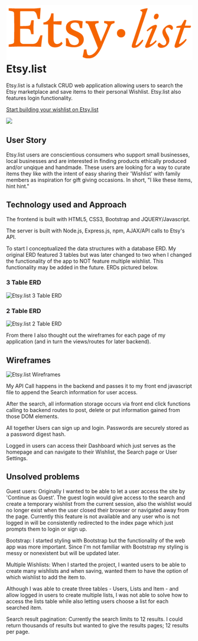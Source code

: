 # ![](/public/images/etsy-list-logo.png)Etsy.list

Etsy.list is a fullstack CRUD web application allowing users to search the Etsy 
marketplace and save items to their personal Wishlist. Etsy.list also features login 
functionality.

[Start building your wishlist on Etsy.list](http://etsylist.herokuapp.com)

![](http://i.giphy.com/xT8qAXxZBUcdsdqSuA.gif)

## User Story

Etsy.list users are conscientious consumers who support small businesses, local businesses 
and are interested in finding products ethically produced and/or unqique and handmade. 
These users are looking for a way to curate items they like with the intent of easy sharing 
their 'Wishlist' with family members as inspiration for gift giving occasions. In short, 
"I like these items, hint hint."


## Technology used and Approach

The frontend is built with HTML5, CSS3, Bootstrap and JQUERY/Javascript.

The server is built with Node.js, Express.js, npm, AJAX/API calls to Etsy's API. 

To start I conceptualized the data structures with a database ERD. My original ERD featured 3 tables but was later changed to two when I changed the functionality of the app to NOT feature multiple wishlist. This functionality may be added in the future. ERDs pictured below.

### 3 Table ERD
![Etsy.list 3 Table ERD](http://i.imgur.com/WPEXVeJ.jpg)

### 2 Table ERD
![Etsy.list 2 Table ERD](http://i.imgur.com/pRKLs36.jpg)

From there I also thought out the wireframes for each page of my application (and in turn the views/routes for later backend).

## Wireframes
![Etsy.list Wireframes](http://i.imgur.com/rzzeay6.jpg)

My API Call happens in the backend and passes it to my front end javascript file to append the Search information for user access. 

After the search, all information storage occurs via front end click functions calling to backend routes to post, delete or put information gained from those DOM elements.

All together Users can sign up and login. Passwords are securely stored as a password digest hash. 

Logged in users can access their Dashboard which just serves as the homepage and can navigate to their Wishlist, the Search page or User Settings.



## Unsolved problems

Guest users: Originally I wanted to be able to let a user access the site by 'Continue as Guest'. The guest login would give access to the search and create a temporary wishlist from the current session, also the wishlist would no longer exist when the user closed their browser or navigated away from the page. Currently this feature is not available and any user who is not logged in will be consistently redirected to the index page which just prompts them to login or sign up.

Bootstrap: I started styling with Bootstrap but the functionality of the web app was more important. Since I'm not familiar with Bootstrap my styling is messy or nonexistent but will be updated later. 

Multiple Wishlists: When I started the project, I wanted users to be able to create many wishlists and when saving, wanted them to have the option of which wishlist to add the item to.

Although I was able to create three tables - Users, Lists and Item - and allow logged in users to create multiple lists, I was not able to solve how to access the lists table while also letting users choose a list for each searched item. 

Search result pagination: Currently the search limits to 12 results. I could return thousands of results but wanted to give the results pages; 12 results per page. 




